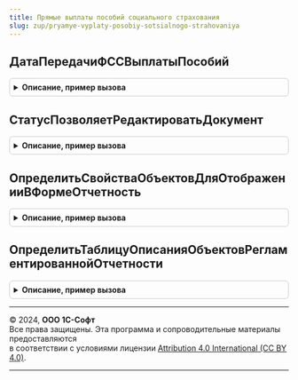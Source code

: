 ```yaml
---
title: Прямые выплаты пособий социального страхования
slug: zup/pryamye-vyplaty-posobiy-sotsialnogo-strahovaniya
---
```



## ДатаПередачиФССВыплатыПособий
<details style="margin: 1em 0; padding: 0.5em; border: 1px solid #ccc; border-radius: 6px;">

<summary style="font-weight: bold; cursor: pointer;">Описание, пример вызова</summary>

```bsl

// Возвращает дату передачи выплаты пособий в ФСС.
//
// Параметры:
//  Организация - СправочникСсылка.Организации.
//
// Возвращаемое значение:
//	Дата
//
Функция ДатаПередачиФССВыплатыПособий(Организация) Экспорт
```

Пример вызова
```bsl
Результат = ПрямыеВыплатыПособийСоциальногоСтрахования.ДатаПередачиФССВыплатыПособий(Организация) 
```
</details>

## СтатусПозволяетРедактироватьДокумент
<details style="margin: 1em 0; padding: 0.5em; border: 1px solid #ccc; border-radius: 6px;">

<summary style="font-weight: bold; cursor: pointer;">Описание, пример вызова</summary>

```bsl

// Определяет по статусу является ли объект редактируемым или нет
//
// Параметры
//  Статус - Перечисления.СтатусыЗаявленийИРеестровНаВыплатуПособий.
//
// Возвращаемое значение:
//    Булево - истина, если статус позволяет редактировать документ.
//
Функция СтатусПозволяетРедактироватьДокумент(Статус) Экспорт
```

Пример вызова
```bsl
Результат = ПрямыеВыплатыПособийСоциальногоСтрахования.СтатусПозволяетРедактироватьДокумент(Статус) 
```
</details>

## ОпределитьСвойстваОбъектовДляОтображенииВФормеОтчетность
<details style="margin: 1em 0; padding: 0.5em; border: 1px solid #ccc; border-radius: 6px;">

<summary style="font-weight: bold; cursor: pointer;">Описание, пример вызова</summary>

```bsl

// Процедура переопределяет свойства объекта, с которыми он будет отображен в форме Отчетность
// Параметры:
//  СвойстваОбъектов  - ТаблицаЗначений - (см. РегламентированнаяОтчетностьПереопределяемый.ОпределитьСвойстваОбъектовДляОтображенииВФормеОтчетность).
//
Процедура ОпределитьСвойстваОбъектовДляОтображенииВФормеОтчетность(СвойстваОбъектов) Экспорт
```

Пример вызова
```bsl
ПрямыеВыплатыПособийСоциальногоСтрахования.ОпределитьСвойстваОбъектовДляОтображенииВФормеОтчетность(СвойстваОбъектов) 
```
</details>

## ОпределитьТаблицуОписанияОбъектовРегламентированнойОтчетности
<details style="margin: 1em 0; padding: 0.5em; border: 1px solid #ccc; border-radius: 6px;">

<summary style="font-weight: bold; cursor: pointer;">Описание, пример вызова</summary>

```bsl

// Определяет свойства, касающиеся общих свойств объектов конфигураций-потребителей для отображения в форме Отчетность
// и возможности создания новый объектов из формы Отчетность.
//
// Параметры:
//  ТаблицаОписания  - ТаблицаЗначений -  (см. РегламентированнаяОтчетностьПереопределяемый.ОпределитьТаблицуОписанияОбъектовРегламентированнойОтчетности).
//
Процедура ОпределитьТаблицуОписанияОбъектовРегламентированнойОтчетности(ТаблицаОписания) Экспорт
```

Пример вызова
```bsl
ПрямыеВыплатыПособийСоциальногоСтрахования.ОпределитьТаблицуОписанияОбъектовРегламентированнойОтчетности(ТаблицаОписания) 
```
</details>

---

© 2024, **ООО 1С-Софт**  
Все права защищены. Эта программа и сопроводительные материалы предоставляются  
в соответствии с условиями лицензии [Attribution 4.0 International (CC BY 4.0)](https://creativecommons.org/licenses/by/4.0/legalcode).

---
